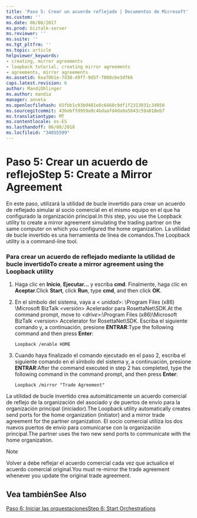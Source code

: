 ```yaml
---
title: 'Paso 5: Crear un acuerdo reflejado | Documentos de Microsoft'
ms.custom: ''
ms.date: 06/08/2017
ms.prod: biztalk-server
ms.reviewer: ''
ms.suite: ''
ms.tgt_pltfrm: ''
ms.topic: article
helpviewer_keywords:
- creating, mirror agreements
- loopback tutorial, creating mirror agreements
- agreements, mirror agreements
ms.assetid: 6aa70b1e-7d38-49f7-9d5f-f008cbe3df66
caps.latest.revision: 6
author: MandiOhlinger
ms.author: mandia
manager: anneta
ms.openlocfilehash: 65fbb1c93b0401e8c6460c9df1f2313931c34950
ms.sourcegitcommit: 436ebffd959a9c4bdaafd4da9a5843c59a018eb7
ms.translationtype: MT
ms.contentlocale: es-ES
ms.lasthandoff: 06/08/2018
ms.locfileid: "34855599"
---
```

# <a name="step-5-create-a-mirror-agreement"></a><span data-ttu-id="22053-102">Paso 5: Crear un acuerdo de reflejo</span><span class="sxs-lookup"><span data-stu-id="22053-102">Step 5: Create a Mirror Agreement</span></span>
<span data-ttu-id="22053-103">En este paso, utilizará la utilidad de bucle invertido para crear un acuerdo de reflejado simular al socio comercial en el mismo equipo en el que ha configurado la organización principal.</span><span class="sxs-lookup"><span data-stu-id="22053-103">In this step, you use the Loopback utility to create a mirror agreement simulating the trading partner on the same computer on which you configured the home organization.</span></span> <span data-ttu-id="22053-104">La utilidad de bucle invertido es una herramienta de línea de comandos.</span><span class="sxs-lookup"><span data-stu-id="22053-104">The Loopback utility is a command-line tool.</span></span>  
  
### <a name="to-create-a-mirror-agreement-using-the-loopback-utility"></a><span data-ttu-id="22053-105">Para crear un acuerdo de reflejado mediante la utilidad de bucle invertido</span><span class="sxs-lookup"><span data-stu-id="22053-105">To create a mirror agreement using the Loopback utility</span></span>  
  
1.  <span data-ttu-id="22053-106">Haga clic en **Inicio**, **Ejecutar…** y escriba **cmd**. Finalmente, haga clic en **Aceptar**.</span><span class="sxs-lookup"><span data-stu-id="22053-106">Click **Start**, click **Run**, type **cmd**, and then click **OK**.</span></span>  
  
2.  <span data-ttu-id="22053-107">En el símbolo del sistema, vaya a \< *unidad*\>: \Program Files (x86) \Microsoft BizTalk \<versión\> Acelerador para RosettaNet\SDK.</span><span class="sxs-lookup"><span data-stu-id="22053-107">At the command prompt, move to \<*drive*\>:\Program Files (x86)\Microsoft BizTalk \<version\> Accelerator for RosettaNet\SDK.</span></span> <span data-ttu-id="22053-108">Escriba el siguiente comando y, a continuación, presione **ENTRAR**:</span><span class="sxs-lookup"><span data-stu-id="22053-108">Type the following command and then press **Enter**:</span></span>  
  
    ```  
    Loopback /enable HOME  
    ```  
  
3.  <span data-ttu-id="22053-109">Cuando haya finalizado el comando ejecutado en el paso 2, escriba el siguiente comando en el símbolo del sistema y, a continuación, presione **ENTRAR**:</span><span class="sxs-lookup"><span data-stu-id="22053-109">After the command executed in step 2 has completed, type the following command in the command prompt, and then press **Enter**:</span></span>  
  
    ```  
    Loopback /mirror "Trade Agreement"   
    ```  
  
 <span data-ttu-id="22053-110">La utilidad de bucle invertido crea automáticamente un acuerdo comercial de reflejo de la organización del asociado y de puertos de envío para la organización principal (iniciador).</span><span class="sxs-lookup"><span data-stu-id="22053-110">The Loopback utility automatically creates send ports for the home organization (initiator) and a mirror trade agreement for the partner organization.</span></span> <span data-ttu-id="22053-111">El socio comercial utiliza los dos nuevos puertos de envío para comunicarse con la organización principal.</span><span class="sxs-lookup"><span data-stu-id="22053-111">The partner uses the two new send ports to communicate with the home organization.</span></span>  
  
> [!NOTE]
>  <span data-ttu-id="22053-112">Volver a debe reflejar el acuerdo comercial cada vez que actualice el acuerdo comercial original.</span><span class="sxs-lookup"><span data-stu-id="22053-112">You must re-mirror the trade agreement whenever you update the original trade agreement.</span></span>  
  
## <a name="see-also"></a><span data-ttu-id="22053-113">Vea también</span><span class="sxs-lookup"><span data-stu-id="22053-113">See Also</span></span>  
 [<span data-ttu-id="22053-114">Paso 6: Iniciar las orquestaciones</span><span class="sxs-lookup"><span data-stu-id="22053-114">Step 6: Start Orchestrations</span></span>](../../adapters-and-accelerators/accelerator-rosettanet/step-6-start-orchestrations.md)
